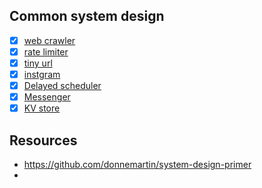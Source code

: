 ## Common system design 
- [x] [web crawler](./WebCrawlerMultithread.java)
- [x] [rate limiter](./rate_limiter.md)
- [x] [tiny url](./tinyurl.md)
- [x] [instgram](./instgram.md)
- [x] [Delayed scheduler](https://soulmachine.gitbooks.io/system-design/cn/task-scheduler.html)
- [x] [Messenger](./messenger.md)
- [x] [KV store](./kvstore.md)

## Resources
- https://github.com/donnemartin/system-design-primer
- 